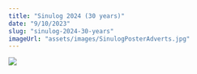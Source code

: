 ```yaml
---
title: "Sinulog 2024 (30 years)"
date: "9/10/2023"
slug: "sinulog-2024-30-years"
imageUrl: "assets/images/SinulogPosterAdverts.jpg"
---
```


[![](https://i0.wp.com/santonino-nz.org/wp-content/uploads/2023/12/SinulogPosterAdverts.jpg?resize=940%2C1336&ssl=1)](https://i0.wp.com/santonino-nz.org/wp-content/uploads/2023/12/SinulogPosterAdverts.jpg?ssl=1)